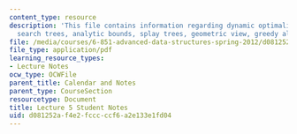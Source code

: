 ```yaml
---
content_type: resource
description: 'This file contains information regarding dynamic optimality: binary
  search trees, analytic bounds, splay trees, geometric view, greedy algorithm.'
file: /media/courses/6-851-advanced-data-structures-spring-2012/d081252af4e2fcccccf6a2e133e1fd04_MIT6_851S12_L5.pdf
file_type: application/pdf
learning_resource_types:
- Lecture Notes
ocw_type: OCWFile
parent_title: Calendar and Notes
parent_type: CourseSection
resourcetype: Document
title: Lecture 5 Student Notes
uid: d081252a-f4e2-fccc-ccf6-a2e133e1fd04
---
```

